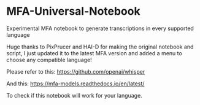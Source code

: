 # MFA-Universal-Notebook
Experimental MFA notebook to generate transcriptions in every supported language

Huge thanks to PixPrucer and HAI-D for making the original notebook and script, I just updated it to the latest MFA version and added a menu to choose any compatible language!

Please refer to this:
https://github.com/openai/whisper

And this:
https://mfa-models.readthedocs.io/en/latest/

To check if this notebook will work for your language.
